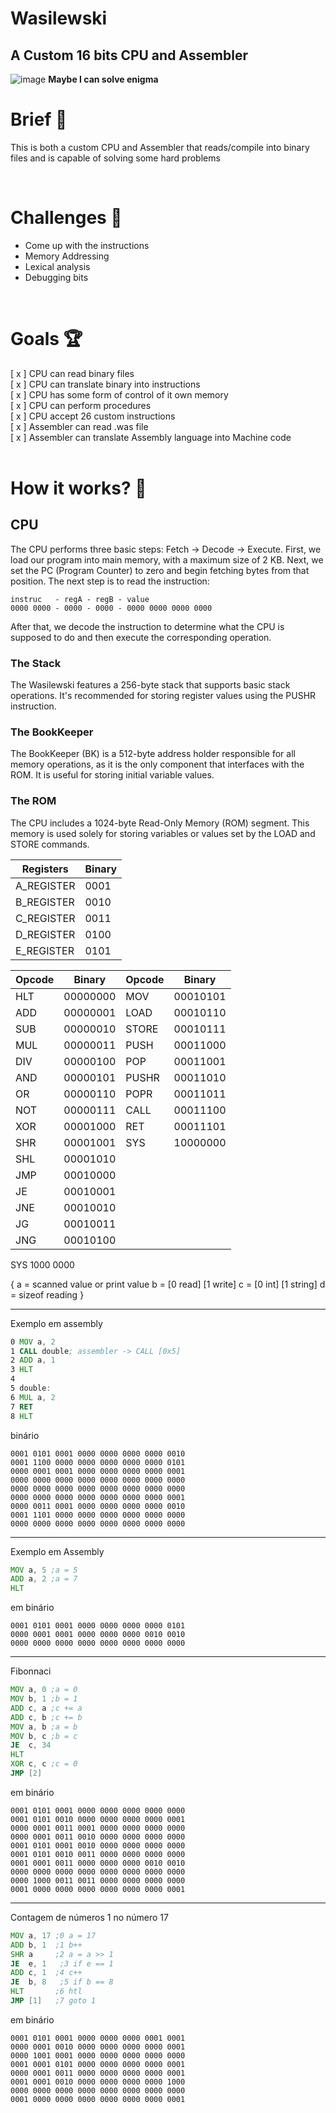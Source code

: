 # Wasilewski 
## A Custom 16 bits CPU and Assembler
![image](https://github.com/user-attachments/assets/92a52f88-a4fa-4e3c-9ea1-ec39b9b6ce4d)
**Maybe I can solve enigma**

# Brief 📖
This is both a custom CPU and Assembler that reads/compile into binary files and is capable of solving some hard problems

<br/>

# Challenges 🐢
- Come up with the instructions
- Memory Addressing
- Lexical analysis
- Debugging bits
<br>



# Goals 🏆
[ x ] CPU can read binary files<br>
[ x ] CPU can translate binary into instructions <br>
[ x ] CPU has some form of control of it own memory<br>
[ x ] CPU can perform procedures <br>
[ x ] CPU accept 26 custom instructions <br>
[ x ] Assembler can read .was file<br>
[ x ] Assembler can translate Assembly language into Machine code<br>
<br>


# How it works? 💼
## CPU
The CPU performs three basic steps: Fetch -> Decode -> Execute. First, we load our program into main memory, with a maximum size of 2 KB. Next, we set the PC (Program Counter) to zero and begin fetching bytes from that position. The next step is to read the instruction:

    instruc   - regA - regB - value 
    0000 0000 - 0000 - 0000 - 0000 0000 0000 0000

After that, we decode the instruction to determine what the CPU is supposed to do and then execute the corresponding operation. 

### The Stack
The Wasilewski features a 256-byte stack that supports basic stack operations. It's recommended for storing register values using the PUSHR instruction.

### The BookKeeper
The BookKeeper (BK) is a 512-byte address holder responsible for all memory operations, as it is the only component that interfaces with the ROM. It is useful for storing initial variable values.

### The ROM
The CPU includes a 1024-byte Read-Only Memory (ROM) segment. This memory is used solely for storing variables or values set by the LOAD and STORE commands.


| Registers | Binary       |
|-----------|--------------|
| A_REGISTER| 0001         |
| B_REGISTER| 0010         |
| C_REGISTER| 0011         |
| D_REGISTER| 0100         |
| E_REGISTER| 0101         |

| Opcode    | Binary       | Opcode    | Binary       |
|-----------|--------------|-----------|--------------|
| HLT       | 00000000     | MOV       | 00010101     |
| ADD       | 00000001     | LOAD      | 00010110     |
| SUB       | 00000010     | STORE     | 00010111     |
| MUL       | 00000011     | PUSH      | 00011000     |
| DIV       | 00000100     | POP       | 00011001     |
| AND       | 00000101     | PUSHR     | 00011010     |
| OR        | 00000110     | POPR      | 00011011     |
| NOT       | 00000111     |  CALL      | 00011100     |
| XOR       | 00001000     | RET       | 00011101     |
| SHR       | 00001001     | SYS       | 10000000     |
| SHL       | 00001010     |       |           |              |
| JMP       | 00010000     |       |           |              |
| JE        | 00010001     |       |           |              |
| JNE       | 00010010     |       |           |              |
| JG        | 00010011     |       |           |              |
| JNG       | 00010100     |       |           |              |



SYS 1000 0000

{
    a = scanned value or print value
    b = [0 read] [1 write]
    c = [0 int] [1 string]
    d = sizeof reading
}

___
Exemplo em assembly
```asm
0 MOV a, 2
1 CALL double; assembler -> CALL [0x5]
2 ADD a, 1
3 HLT
4 
5 double: 
6 MUL a, 2
7 RET
8 HLT
```
binário
```bin
0001 0101 0001 0000 0000 0000 0000 0010
0001 1100 0000 0000 0000 0000 0000 0101
0000 0001 0001 0000 0000 0000 0000 0001
0000 0000 0000 0000 0000 0000 0000 0000
0000 0000 0000 0000 0000 0000 0000 0000
0000 0000 0000 0000 0000 0000 0000 0001
0000 0011 0001 0000 0000 0000 0000 0010
0001 1101 0000 0000 0000 0000 0000 0000
0000 0000 0000 0000 0000 0000 0000 0000
```
___
Exemplo em Assembly

```asm
MOV a, 5 ;a = 5
ADD a, 2 ;a = 7
HLT
``` 
em binário
```bin
0001 0101 0001 0000 0000 0000 0000 0101
0000 0001 0001 0000 0000 0000 0010 0010
0000 0000 0000 0000 0000 0000 0000 0000
```
___

Fibonnaci
```asm
MOV a, 0 ;a = 0
MOV b, 1 ;b = 1
ADD c, a ;c += a
ADD c, b ;c += b 
MOV a, b ;a = b
MOV b, c ;b = c
JE  c, 34
HLT
XOR c, c ;c = 0
JMP [2]
```
em binário
```
0001 0101 0001 0000 0000 0000 0000 0000
0001 0101 0010 0000 0000 0000 0000 0001
0000 0001 0011 0001 0000 0000 0000 0000
0000 0001 0011 0010 0000 0000 0000 0000
0001 0101 0001 0010 0000 0000 0000 0000
0001 0101 0010 0011 0000 0000 0000 0000
0001 0001 0011 0000 0000 0000 0010 0010
0000 0000 0000 0000 0000 0000 0000 0000
0000 1000 0011 0011 0000 0000 0000 0000
0001 0000 0000 0000 0000 0000 0000 0001
```
___
Contagem de números 1 no número 17

```asm
MOV a, 17 ;0 a = 17
ADD b, 1  ;1 b++
SHR a     ;2 a = a >> 1  
JE  e, 1   ;3 if e == 1
ADD c, 1  ;4 c++
JE  b, 8   ;5 if b == 8
HLT       ;6 htl
JMP [1]   ;7 goto 1
```
em binário
```
0001 0101 0001 0000 0000 0000 0001 0001
0000 0001 0010 0000 0000 0000 0000 0001
0000 1001 0001 0000 0000 0000 0000 0000
0001 0001 0101 0000 0000 0000 0000 0001
0000 0001 0011 0000 0000 0000 0000 0001
0001 0001 0010 0000 0000 0000 0000 1000
0000 0000 0000 0000 0000 0000 0000 0000
0001 0000 0000 0000 0000 0000 0000 0001
```
